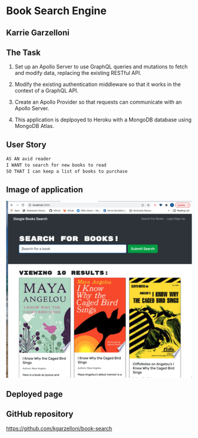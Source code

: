 # Book Search Engine

## Karrie Garzelloni

## The Task

1. Set up an Apollo Server to use GraphQL queries and mutations to fetch and modify data, replacing the existing RESTful API.

2. Modify the existing authentication middleware so that it works in the context of a GraphQL API.

3. Create an Apollo Provider so that requests can communicate with an Apollo Server.

4. This application is deplpoyed to Heroku with a MongoDB database using MongoDB Atlas. 

## User Story

```md
AS AN avid reader
I WANT to search for new books to read
SO THAT I can keep a list of books to purchase
```


## Image of application
![Screenshot](booksearch.png "deployed page screenshot of book search application")


## Deployed page

## GitHub repository
https://github.com/kgarzelloni/book-search